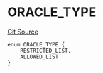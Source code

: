 # ORACLE_TYPE
[Git Source](https://github.com/thrackle-io/Tron/blob/239d60d1c3cbbef1a9f14ff953593a8a908ddbe0/src/economic/ruleStorage/RuleCodeData.sol)


```solidity
enum ORACLE_TYPE {
    RESTRICTED_LIST,
    ALLOWED_LIST
}
```

